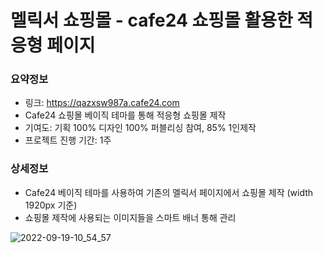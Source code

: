 # 멜릭서 쇼핑몰 -  cafe24 쇼핑몰 활용한 적응형 페이지
### 요약정보
- 링크: https://qazxsw987a.cafe24.com
- Cafe24 쇼핑몰 베이직 테마를 통해 적응형 쇼핑몰 제작
- 기여도: 기획 100% 디자인 100% 퍼블리싱 참여, 85% 1인제작
- 프로젝트 진행 기간: 1주

### 상세정보
- Cafe24 베이직 테마를 사용하여 기존의 멜릭서 페이지에서 쇼핑몰 제작 (width 1920px 기준)
- 쇼핑몰 제작에 사용되는 이미지들을 스마트 배너 통해 관리

![2022-09-19-10_54_57](https://user-images.githubusercontent.com/105255343/200238079-c48c4767-f3f8-466c-becf-815c684c88d8.jpg)
